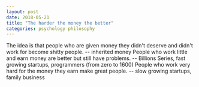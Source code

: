 ```yaml
---
layout: post
date: 2018-05-21
title: "The harder the money the better"
categories: psychology philosophy
---
```


The idea is that people who are given money they didn't deserve and didn't work for become shitty people. -- inherited money
People who work little and earn money are better but still have problems. -- Billions Series, fast growing startups, programmers (from zero to 1600)
People who work very hard for the money they earn make great people. -- slow growing startups, family business